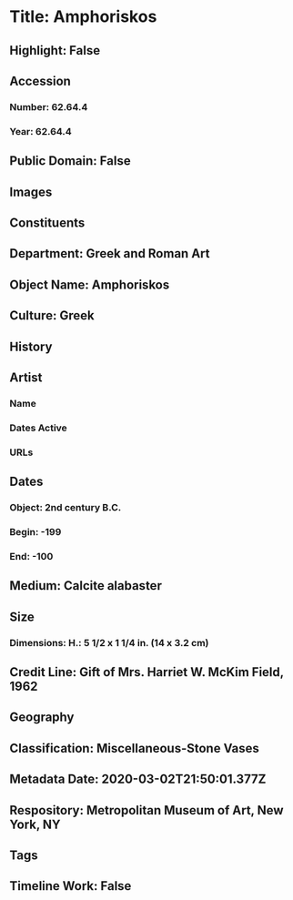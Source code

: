 # Title: Amphoriskos
## Highlight: False
## Accession
### Number: 62.64.4
### Year: 62.64.4
## Public Domain: False
## Images
## Constituents
## Department: Greek and Roman Art
## Object Name: Amphoriskos
## Culture: Greek
## History
## Artist
### Name
### Dates Active
### URLs
## Dates
### Object: 2nd century B.C.
### Begin: -199
### End: -100
## Medium: Calcite alabaster
## Size
### Dimensions: H.: 5 1/2 x 1 1/4 in. (14 x 3.2 cm)
## Credit Line: Gift of Mrs. Harriet W. McKim Field, 1962
## Geography
## Classification: Miscellaneous-Stone Vases
## Metadata Date: 2020-03-02T21:50:01.377Z
## Respository: Metropolitan Museum of Art, New York, NY
## Tags
## Timeline Work: False